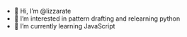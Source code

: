 - 👋 Hi, I’m @lizzarate
- 👀 I’m interested in pattern drafting and relearning python
- 🌱 I’m currently learning JavaScript


<!---
lizzarate/lizzarate is a ✨ special ✨ repository because its `README.md` (this file) appears on your GitHub profile.
You can click the Preview link to take a look at your changes.
--->
